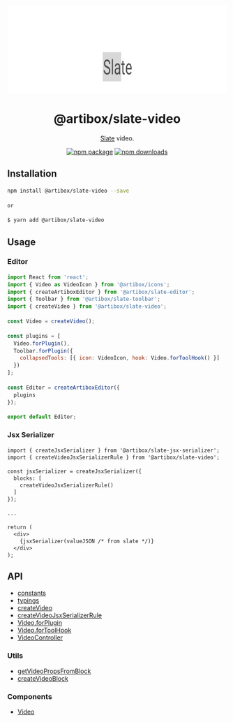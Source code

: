 <div align="center">
  <img
    src="https://raw.githubusercontent.com/ianstormtaylor/slate/master/docs/images/banner.png"
    height="200"
  />
</div>

<h1 align="center">@artibox/slate-video</h1>

<div align="center">

[Slate](https://github.com/ianstormtaylor/slate) video.

[![npm package](https://img.shields.io/npm/v/@artibox/slate-video.svg?maxAge=60)](https://www.npmjs.com/package/@artibox/slate-video)
[![npm downloads](https://img.shields.io/npm/dt/@artibox/slate-video.svg?maxAge=60)](https://www.npmjs.com/package/@artibox/slate-video)

</div>

## Installation

```bash
npm install @artibox/slate-video --save

or

$ yarn add @artibox/slate-video
```

## Usage

### Editor

```js
import React from 'react';
import { Video as VideoIcon } from '@artibox/icons';
import { createArtiboxEditor } from '@artibox/slate-editor';
import { Toolbar } from '@artibox/slate-toolbar';
import { createVideo } from '@artibox/slate-video';

const Video = createVideo();

const plugins = [
  Video.forPlugin(),
  Toolbar.forPlugin({
    collapsedTools: [{ icon: VideoIcon, hook: Video.forToolHook() }]
  })
];

const Editor = createArtiboxEditor({
  plugins
});

export default Editor;
```

### Jsx Serializer

```tsx
import { createJsxSerializer } from '@artibox/slate-jsx-serializer';
import { createVideoJsxSerializerRule } from '@artibox/slate-video';

const jsxSerializer = createJsxSerializer({
  blocks: [
    createVideoJsxSerializerRule()
  ]
});

...

return (
  <div>
    {jsxSerializer(valueJSON /* from slate */)}
  </div>
);
```

## API

- [constants](./src/constants.ts)
- [typings](./src/typings.ts)
- [createVideo](./src/video.ts#L23)
- [createVideoJsxSerializerRule](./src/jsx-serializer.ts)
- [Video.forPlugin](./src/video.ts#L29)
- [Video.forToolHook](./src/video.ts#L36)
- [VideoController](./src/controller.ts#L7)

### Utils

- [getVideoPropsFromBlock](./src/utils/get-video-props-from-block.ts)
- [createVideoBlock](./src/utils/create-video-block.ts)

### Components

- [Video](./src/components/video.tsx)
